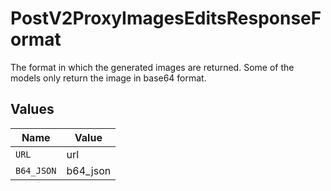 # PostV2ProxyImagesEditsResponseFormat

The format in which the generated images are returned. Some of the models only return the image in base64 format.


## Values

| Name       | Value      |
| ---------- | ---------- |
| `URL`      | url        |
| `B64_JSON` | b64_json   |